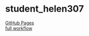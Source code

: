 # student_helen307
[GitHub Pages](https://github.com/bcb420-2020/student_helen307/wiki) <br/>
[full workflow](https://htmlpreview.github.io/?https://github.com/bcb420-2020/student_helen307/blob/master/rnaseq.nb.html)<br/>
